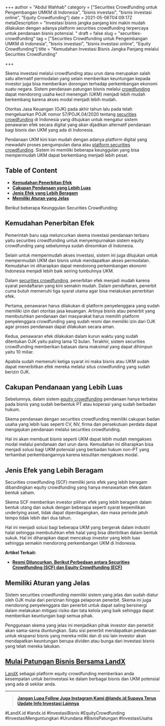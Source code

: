 +++
author = "Abdul Wahhab"
category = ["Securities Crowdfunding untuk Pengembangan UMKM di Indonesia", "bisnis investasi", "bisnis investasi online", "Equity Crowdfunding"]
date = 2021-05-06T04:09:17Z
metaDescription = "Investasi bisnis jangka panjang kini makin mudah dilakukan dengan adanya platform securities crowdfunding terpercaya untuk pendanaan bisnis potensial. "
draft = false
slug = "securities-crowdfunding"
tag = ["Securities Crowdfunding untuk Pengembangan UMKM di Indonesia", "bisnis investasi", "bisnis investasi online", "Equity Crowdfunding"]
title = "Kemudahan Investasi Bisnis Jangka Panjang melalui Securities Crowdfunding"

+++


Skema investasi melalui crowdfunding atau urun dana merupakan salah satu alternatif permodalan yang selain memberikan keuntungan kepada investor juga bisa memberikan dorongan terhadap perkembangan ekonomi suatu negara. Sistem pendanaan patungan bisnis melalui [crowdfunding](https://landx.id/) dapat mendorong usaha kecil menengah (UKM) menjadi lebih mudah berkembang karena akses modal menjadi lebih mudah.

Otoritas Jasa Keuangan (OJK) pada akhir tahun lalu pada telah mengeluarkan POJK nomor 57/POJK.04/2020 tentang [securities crowdfunding](https://landx.id/) di Indonesia yang ditujukan untuk mengatur sistem penawaran efek secara digital yang akan dijadikan alternatif pendanaan bagi bisnis dan UKM yang ada di Indonesia.

Pendanaan UKM kini kian mudah dengan adanya platform digital yang mewadahi proses pengumpulan dana atau [platform securities crowdfunding](https://landx.id/). Sistem ini memiliki beberapa keunggulan yang bisa mempermudah UKM dapat berkembang menjadi lebih pesat.

## Table of Content

* **[Kemudahan Penerbitan Efek](#kemudahan-penerbitan-efek)**
* **[Cakupan Pendanaan yang Lebih Luas](#cakupan-pendanaan-yang-lebih-luas)**
* **[Jenis Efek yang Lebih Beragam](#jenis-efek-yang-lebih-beragam)**
* ******[Memiliki Aturan yang Jelas](#memiliki-aturan-yang-jelas)******

Berikut beberapa Keunggulan Securities Crowdfunding:

## Kemudahan Penerbitan Efek

Pemerintah baru saja meluncurkan skema investasi pendanaan terbaru yaitu securities crowdfunding untuk menyempurnakan sistem equity crowdfunding yang sebelumnya sudah diresmikan di Indonesia.

Selain untuk mempermudah akses investasi, sistem ini juga ditujukan untuk mempermudah UKM dan bisnis untuk mendapatkan akses permodalan. Kemudahan ini diharapkan dapat  mendorong perkembangan ekonomi Indonesia menjadi lebih baik seiring tumbuhnya UKM.

Dalam [securities crowdfunding](https://landx.id/), penerbitan efek menjadi mudah karena syarat pendaftaran yang kini semakin mudah. Dalam pendaftaran, penerbit cuma butuh memenuhi tiga syarat utama agar bisa melakukan penerbitan efek.

Pertama, penawaran harus dilakukan di platform penyelenggara yang sudah memiliki izin dari otoritas jasa keuangan. Artinya bisnis atau penerbit yang membutuhkan pendanaan dari masyarakat harus memilih platform penyelenggara crowdfunding yang sudah resmi dan memiliki izin dari OJK agar proses pendanaan dapat dilakukan secara aman.

Kedua, penawaran efek dilakukan dalam kurun waktu yang sudah ditentukan OJK yaitu paling lama 12 bulan. Terakhir, sistem securities crowdfunding memberikan batasan dana maksimal yang dapat dihimpun yaitu 10 miliar.

Apabila sudah memenuhi ketiga syarat ini maka bisnis atau UKM sudah dapat menerbitkan efek mereka melalui situs crowdfunding yang sudah berizin OJK.

## Cakupan Pendanaan yang Lebih Luas

Sebelumnya,  dalam sistem [equity crowdfunding](https://landx.id/) pendanaan hanya terbatas pada bisnis yang sudah berbentuk PT atau koperasi yang sudah berbadan hukum.

Skema pendanaan dengan securities crowdfunding memiliki cakupan badan usaha yang lebih luas seperti CV, NV, firma dan persekutuan perdata dapat mengajukan pendanaan melalui securities crowdfunding.

Hal ini akan membuat bisnis seperti UKM dapat lebih mudah mengakses modal melalui pendanaan dari urun dana. Kemudahan ini diharapkan bisa menjadi solusi bagi UKM potensial yang berbadan hukum non-PT yang terhambat perkembangannya karena kesulitan mengakses modal.

## Jenis Efek yang Lebih Beragam

Securities crowdfunding (SCF) memiliki jenis efek yang lebih beragam dibandingkan equity crowdfunding yang hanya menawarkan efek dalam bentuk saham.

Skema SCF memberikan investor pilihan efek yang lebih beragam dalam bentuk utang dan sukuk dengan beberapa seperti syarat kepemilikan underlying asset, tidak dapat diperdagangkan, dan masa periode jatuh tempo tidak lebih dari dua tahun.

Hal ini menjadi solusi bagi beberapa UKM yang bergerak dalam industri halal sehingga membutuhkan efek halal yang bisa diterbitkan dalam bentuk sukuk. Hal ini diharapkan dapat mencakup investor yang lebih luas sehingga semakin mendorong perkembangan UKM di Indonesia.

**Artikel Terkait:**

* **[Resmi Diluncurkan, Berikut Perbedaan antara Securities Crowdfunding (SCF) dan Equity Crowdfunding (ECF)](https://landx.id/blog/securities-crowdfunding-dan-equity-crowdfunding/)**

## Memiliki Aturan yang Jelas

Sistem securities crowdfunding memiliki sistem yang jelas dan sudah diatur oleh OJK mulai dari perizinan hingga pelaporan penerbit. Skema ini juga mendorong penyelenggara dan penerbit untuk dapat saling bersinergi dalam melakukan mitigasi risiko dan tata kelola yang baik sehingga dapat memberikan keuntungan bagi semua pihak.

Penggunaan skema yang jelas ini menjadikan pihak investor dan penerbit akan sama-sama diuntungkan. Satu sisi penerbit mendapatkan pendanaan untuk ekspansi bisnis yang mereka miliki dan di sisi lain investor akan mendapatkan keuntungan berupa dividen atau bunga dari investasi bisnis yang telah mereka lakukan.

## [Mulai Patungan Bisnis Bersama LandX](https://landx.id/)

[LandX](https://landx.id/) sebagai platform equity crowdfunding memberikan anda kesempatan untuk berinvestasi ke dalam berbagai bisnis dan UKM potensial yang ada di sekitar anda.

---

> [**Jangan Lupa Follow Juga Instagram Kami @landx.id Supaya Terus Update Info Investasi Lainnya**](https://www.instagram.com/landx.id/?utm_medium=copy_link)

#LandX.id	#landx.id	#InvestasiBisnis	#EquityCrowdfunding	#InvestasiMenguntungkan	#Urundana	#BisnisPatungan	#InvestasiUsaha

